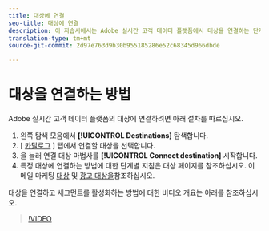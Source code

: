 ```yaml
---
title: 대상에 연결
seo-title: 대상에 연결
description: 이 자습서에서는 Adobe 실시간 고객 데이터 플랫폼에서 대상을 연결하는 단계를 나열합니다
translation-type: tm+mt
source-git-commit: 2d97e763d9b30b955185286e52c68345d966dbde

---
```



# 대상을 연결하는 방법

Adobe 실시간 고객 데이터 플랫폼의 대상에 연결하려면 아래 절차를 따르십시오.

1. 왼쪽 탐색 모음에서 **[!UICONTROL Destinations]** 탐색합니다.
2. [ [카탈로그](/help/rtcdp/destinations/destinations-workspace.md#catalog) ] 탭에서 연결할 대상을 선택합니다.
3. 을 눌러 연결 대상 마법사를 **[!UICONTROL Connect destination]** 시작합니다.
4. 특정 대상에 연결하는 방법에 대한 단계별 지침은 대상 페이지를 참조하십시오. 이메일 마케팅 [대상](/help/rtcdp/destinations/email-marketing-destinations.md) 및 [광고 대상을](/help/rtcdp/destinations/advertising-destinations.md)참조하십시오.

대상을 연결하고 세그먼트를 활성화하는 방법에 대한 비디오 개요는 아래를 참조하십시오.

>[!VIDEO](https://video.tv.adobe.com/v/29710?quality=12)